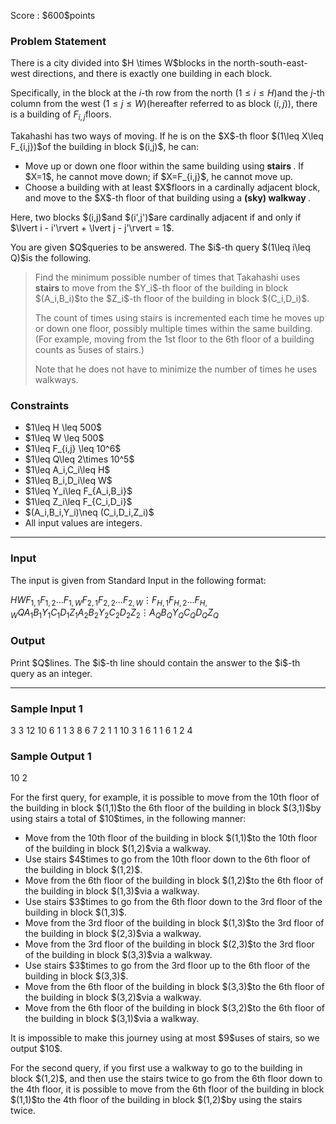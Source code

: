 
<div>

<span>

<span>

<p>
Score : $600$points
</p>

<div>

<section>

### **Problem Statement**

<p>
There is a city divided into $H \times W$blocks in the north-south-east-west directions, and there is exactly one building in each block.

Specifically, in the block at the $i$-th row from the north $(1\leq i\leq H)$and the $j$-th column from the west $(1\leq j\leq W)$(hereafter referred to as block $(i,j)$), there is a building of $F_{i,j}$floors.
</p>

<p>
Takahashi has two ways of moving. If he is on the $X$-th floor $(1\leq X\leq F_{i,j})$of the building in block $(i,j)$, he can:
</p>

<ul>

<li>
Move up or down one floor within the same building using 
<strong>
stairs
</strong>
. If $X=1$, he cannot move down; if $X=F_{i,j}$, he cannot move up.
</li>

<li>
Choose a building with at least $X$floors in a cardinally adjacent block, and move to the $X$-th floor of that building using a 
<strong>
(sky) walkway
</strong>
.
</li>

</ul>

<p>
Here, two blocks $(i,j)$and $(i',j')$are cardinally adjacent if and only if $\lvert i - i'\rvert + \lvert j - j'\rvert = 1$.
</p>

<p>
You are given $Q$queries to be answered. The $i$-th query $(1\leq i\leq Q)$is the following.
</p>

<blockquote>

<p>
Find the minimum possible number of times that Takahashi uses 
<strong>
stairs
</strong>
to move from the $Y_i$-th floor of the building in block $(A_i,B_i)$to the $Z_i$-th floor of the building in block $(C_i,D_i)$.

The count of times using stairs is incremented each time he moves up or down one floor, possibly multiple times within the same building. (For example, moving from the 1st floor to the 6th floor of a building counts as $5$uses of stairs.)

Note that he does not have to minimize the number of times he uses walkways.
</p>

</blockquote>

</section>

</div>

<div>

<section>

### **Constraints**

<ul>

<li>
$1\leq H \leq 500$
</li>

<li>
$1\leq W \leq 500$
</li>

<li>
$1\leq F_{i,j} \leq 10^6$
</li>

<li>
$1\leq Q\leq 2\times 10^5$
</li>

<li>
$1\leq A_i,C_i\leq H$
</li>

<li>
$1\leq B_i,D_i\leq W$
</li>

<li>
$1\leq Y_i\leq F_{A_i,B_i}$
</li>

<li>
$1\leq Z_i\leq F_{C_i,D_i}$
</li>

<li>
$(A_i,B_i,Y_i)\neq (C_i,D_i,Z_i)$
</li>

<li>
All input values are integers.
</li>

</ul>

</section>

</div>

---

<div>

<div>

<section>

### **Input**

<p>
The input is given from Standard Input in the following format:
</p>

<div>

$H$$W$$F_{1,1}$$F_{1,2}$$\ldots$$F_{1,W}$$F_{2,1}$$F_{2,2}$$\ldots$$F_{2,W}$$\vdots$$F_{H,1}$$F_{H,2}$$\ldots$$F_{H,W}$$Q$$A_1$$B_1$$Y_1$$C_1$$D_1$$Z_1$$A_2$$B_2$$Y_2$$C_2$$D_2$$Z_2$$\vdots$$A_Q$$B_Q$$Y_Q$$C_Q$$D_Q$$Z_Q$
</div>

</section>

</div>

<div>

<section>

### **Output**

<p>
Print $Q$lines. The $i$-th line should contain the answer to the $i$-th query as an integer.
</p>

</section>

</div>

</div>

---

<div>

<section>

### **Sample Input 1**

<div>

3 3
12 10 6
1 1 3
8 6 7
2
1 1 10 3 1 6
1 1 6 1 2 4

</div>

</section>

</div>

<div>

<section>

### **Sample Output 1**

<div>

10
2

</div>

<p>
For the first query, for example, it is possible to move from the 10th floor of the building in block $(1,1)$to the 6th floor of the building in block $(3,1)$by using stairs a total of $10$times, in the following manner:
</p>

<ul>

<li>
Move from the 10th floor of the building in block $(1,1)$to the 10th floor of the building in block $(1,2)$via a walkway.
</li>

<li>
Use stairs $4$times to go from the 10th floor down to the 6th floor of the building in block $(1,2)$.
</li>

<li>
Move from the 6th floor of the building in block $(1,2)$to the 6th floor of the building in block $(1,3)$via a walkway.
</li>

<li>
Use stairs $3$times to go from the 6th floor down to the 3rd floor of the building in block $(1,3)$.
</li>

<li>
Move from the 3rd floor of the building in block $(1,3)$to the 3rd floor of the building in block $(2,3)$via a walkway.
</li>

<li>
Move from the 3rd floor of the building in block $(2,3)$to the 3rd floor of the building in block $(3,3)$via a walkway.
</li>

<li>
Use stairs $3$times to go from the 3rd floor up to the 6th floor of the building in block $(3,3)$.
</li>

<li>
Move from the 6th floor of the building in block $(3,3)$to the 6th floor of the building in block $(3,2)$via a walkway.
</li>

<li>
Move from the 6th floor of the building in block $(3,2)$to the 6th floor of the building in block $(3,1)$via a walkway.
</li>

</ul>

<p>
It is impossible to make this journey using at most $9$uses of stairs, so we output $10$.
</p>

<p>
For the second query, if you first use a walkway to go to the building in block $(1,2)$, and then use the stairs twice to go from the 6th floor down to the 4th floor, it is possible to move from the 6th floor of the building in block $(1,1)$to the 4th floor of the building in block $(1,2)$by using the stairs twice.
</p>

</section>

</div>

</span>

</span>

</div>
